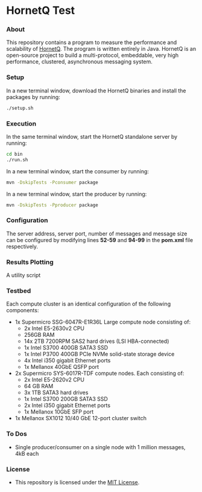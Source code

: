 # HornetQ Test
### About
This repository contains a program to measure the performance and scalability of [HornetQ](http://hornetq.jboss.org/). The program is written entirely in Java. HornetQ is an open-source project to build a multi-protocol, embeddable, very high performance, clustered, asynchronous messaging system. 

### Setup
In a new terminal window, download the HornetQ binaries and install the packages by running:
```Bash
./setup.sh
```

### Execution
In the same terminal window, start the HornetQ standalone server by running:
```Bash
cd bin
./run.sh
```
In a new terminal window, start the consumer by running:
```Bash
mvn -DskipTests -Pconsumer package
```
In a new terminal window, start the producer by running:
```Bash
mvn -DskipTests -Pproducer package
```

### Configuration
The server address, server port, number of messages and message size can be configured by modifying lines **52-59** and **94-99** in the **pom.xml** file respectively.

### Results Plotting
A utility script 

### Testbed
Each compute cluster is an identical configuration of the following components:

- 1x Supermicro SSG-6047R-E1R36L Large compute node consisting of:
  - 2x Intel E5-2630v2 CPU
  - 256GB RAM
  - 14x 2TB 7200RPM SAS2 hard drives (LSI HBA-connected)
  - 1x Intel S3700 400GB SATA3 SSD
  - 1x Intel P3700 400GB PCIe NVMe solid-state storage device
  - 4x Intel i350 gigabit Ethernet ports
  - 1x Mellanox 40GbE QSFP port
- 2x Supermicro SYS-6017R-TDF compute nodes. Each consisting of:
  - 2x Intel E5-2620v2 CPU
  - 64 GB RAM
  - 3x 1TB SATA3 hard drives
  - 1x Intel S3700 200GB SATA3 SSD
  - 2x Intel i350 gigabit Ethernet ports
  - 1x Mellanox 10GbE SFP port
- 1x Mellanox SX1012 10/40 GbE 12-port cluster switch

### To Dos
- Single producer/consumer on a single node with 1 million messages, 4kB each

### License
* This repository is licensed under the [MIT License](https://github.com/elailai94/hornetq-test/blob/master/LICENSE.md).
